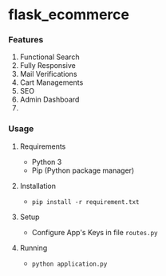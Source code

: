 # flask_ecommerce


### Features

1. Functional Search
2. Fully Responsive
3. Mail Verifications
4. Cart Managements
5. SEO
6. Admin Dashboard
7.

### Usage

1. Requirements
    * Python 3
    * Pip (Python package manager)

2. Installation
    * `pip install -r requirement.txt`

3. Setup
    * Configure App's Keys in file `routes.py`

4. Running
    * `python application.py`
